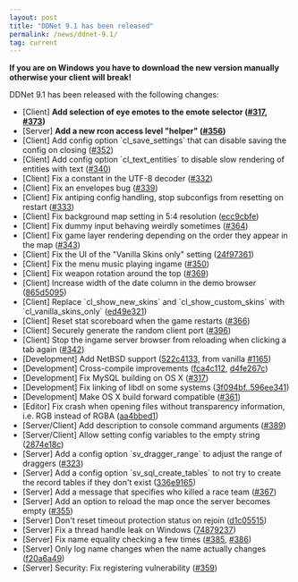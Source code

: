 ```yaml
---
layout: post
title: "DDNet 9.1 has been released"
permalink: /news/ddnet-9.1/
tag: current
---
```


<b>If you are on Windows you have to download the new version manually otherwise your client will break!</b>

DDNet 9.1 has been released with the following changes:

<ul>
<li>[Client] <b>Add selection of eye emotes to the emote selector (<a href="https://github.com/ddnet/ddnet/pull/317">#317</a>, <a href="https://github.com/ddnet/ddnet/pull/373">#373</a>)</b></li>
<li>[Server] <b>Add a new rcon access level "helper" (<a href="https://github.com/ddnet/ddnet/pull/356">#356</a>)</b></li>
<li>[Client] Add config option `cl_save_settings` that can disable saving the config on closing (<a href="https://github.com/ddnet/ddnet/pull/352">#352</a>)</li>
<li>[Client] Add config option `cl_text_entities` to disable slow rendering of entities with text (<a href="https://github.com/ddnet/ddnet/pull/340">#340</a>)</li>
<li>[Client] Fix a constant in the UTF-8 decoder (<a href="https://github.com/ddnet/ddnet/pull/332">#332</a>)</li>
<li>[Client] Fix an envelopes bug (<a href="https://github.com/ddnet/ddnet/pull/339">#339</a>)</li>
<li>[Client] Fix antiping config handling, stop subconfigs from resetting on restart (<a href="https://github.com/ddnet/ddnet/pull/333">#333</a>)</li>
<li>[Client] Fix background map setting in 5:4 resolution (<a href="https://github.com/ddnet/ddnet/commit/201782dbfccb608e861420b1025b79554cee70c2">ecc9cbfe</a>)</li>
<li>[Client] Fix dummy input behaving weirdly sometimes (<a href="https://github.com/ddnet/ddnet/pull/364">#364</a>)</li>
<li>[Client] Fix game layer rendering depending on the order they appear in the map (<a href="https://github.com/ddnet/ddnet/pull/343">#343</a>)</li>
<li>[Client] Fix the UI of the "Vanilla Skins only" setting (<a href="https://github.com/ddnet/ddnet/commit/24f973613a138895e3bc68207abb63a6ff679d49">24f97361</a>)</li>
<li>[Client] Fix the menu music playing ingame (<a href="https://github.com/ddnet/ddnet/pull/350">#350</a>)</li>
<li>[Client] Fix weapon rotation around the top (<a href="https://github.com/ddnet/ddnet/pull/369">#369</a>)</li>
<li>[Client] Increase width of the date column in the demo browser (<a href="https://github.com/ddnet/ddnet/commit/865d50950d62294f6e8b1e5b45be503ef16168fe">865d5095</a>)</li>
<li>[Client] Replace `cl_show_new_skins` and `cl_show_custom_skins` with `cl_vanilla_skins_only` (<a href="https://github.com/ddnet/ddnet/commit/ed49e3214a6bad55c9a3c2289f43c37985352f76">ed49e321</a>)</li>
<li>[Client] Reset stat scoreboard when the game restarts (<a href="https://github.com/ddnet/ddnet/pull/366">#366</a>)</li>
<li>[Client] Securely generate the random client port (<a href="https://github.com/ddnet/ddnet/pull/396">#396</a>)</li>
<li>[Client] Stop the ingame server browser from reloading when clicking a tab again (<a href="https://github.com/ddnet/ddnet/pull/342">#342</a>)</li>
<li>[Development] Add NetBSD support (<a href="https://github.com/ddnet/ddnet/commit/522c41330d1c931cc089312c331854c37fa26a86">522c4133</a>, from vanilla <a href="https://github.com/teeworlds/teeworlds/pull/1165">#1165</a>)</li>
<li>[Development] Cross-compile improvements (<a href="https://github.com/ddnet/ddnet/commit/fca4c112d49138a56a8146da9512655b9cf9cf25">fca4c112</a>, <a href="https://github.com/ddnet/ddnet/commit/d4fe267c5842f567d8cd721df22c427b6dae9106">d4fe267c</a>)</li>
<li>[Development] Fix MySQL building on OS X (<a href="https://github.com/ddnet/ddnet/pull/317">#317</a>)</li>
<li>[Development] Fix linking of libdl on some systems (<a href="https://github.com/ddnet/ddnet-old/compare/b3f094bf4097cc1c0ddade616a4352d9760cbf23%5E...b596ee34173fa14d0874216691c92e8192fbdf7d7">3f094bf..596ee341</a>)</li>
<li>[Development] Make OS X build forward compatible (<a href="https://github.com/ddnet/ddnet/pull/361">#361</a>)</li>
<li>[Editor] Fix crash when opening files without transparency information, i.e. RGB instead of RGBA (<a href="https://github.com/ddnet/ddnet/commit/aa4bbed178258e9157ecd6b2c82ca3292b70efdf">aa4bbed1</a>)</li>
<li>[Server/Client] Add description to console command arguments (<a href="https://github.com/ddnet/ddnet/pull/389">#389</a>)</li>
<li>[Server/Client] Allow setting config variables to the empty string (<a href="https://github.com/ddnet/ddnet/2874e18ce0218280cb73cfd68b54ecafbf731adf">2874e18c</a>)</li>
<li>[Server] Add a config option `sv_dragger_range` to adjust the range of draggers (<a href="https://github.com/ddnet/ddnet/pull/323">#323</a>)</li>
<li>[Server] Add a config option `sv_sql_create_tables` to not try to create the record tables if they don't exist (<a href="https://github.com/ddnet/ddnet/commit/336e916548af31d0a6c817e1faa8e639fdc2e027">336e9165</a>)</li>
<li>[Server] Add a message that specifies who killed a race team (<a href="https://github.com/ddnet/ddnet/pull/367">#367</a>)</li>
<li>[Server] Add an option to reload the map once the server becomes empty (<a href="https://github.com/ddnet/ddnet/pull/355">#355</a>)</li>
<li>[Server] Don't reset timeout protection status on rejoin (<a href="https://github.com/ddnet/ddnet/commit/d1c0551546417df011cc1f2522aa52017b584c7c">d1c05515</a>)</li>
<li>[Server] Fix a thread handle leak on Windows (<a href="https://github.com/ddnet/ddnet/commit/7487923774df3a372bb3618087a0753b435acf8d">74879237</a>)</li>
<li>[Server] Fix name equality checking a few times (<a href="https://github.com/ddnet/ddnet/pull/385">#385</a>, <a href="https://github.com/ddnet/ddnet/pull/386">#386</a>)</li>
<li>[Server] Only log name changes when the name actually changes (<a href="https://github.com/ddnet/ddnet/commit/f20a6a49343d3fa3f2b2d58bc11dfae13d646a4f">f20a6a49</a>)</li>
<li>[Server] Security: Fix registering vulnerability (<a href="https://github.com/ddnet/ddnet/pull/359">#359</a>)</li>
</ul>
